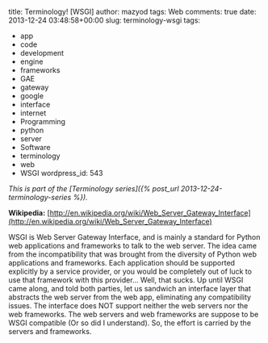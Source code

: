 title: Terminology! [WSGI]
author: mazyod
tags: Web
comments: true
date: 2013-12-24 03:48:58+00:00
slug: terminology-wsgi
tags:
- app
- code
- development
- engine
- frameworks
- GAE
- gateway
- google
- interface
- internet
- Programming
- python
- server
- Software
- terminology
- web
- WSGI
wordpress_id: 543

_This is part of the [Terminology series]({% post_url 2013-12-24-terminology-series %})._

**Wikipedia:** [http://en.wikipedia.org/wiki/Web_Server_Gateway_Interface](http://en.wikipedia.org/wiki/Web_Server_Gateway_Interface)

WSGI is Web Server Gateway Interface, and is mainly a standard for Python web applications and frameworks to talk to the web server. The idea came from the incompatibility that was brought from the diversity of Python web applications and frameworks. Each application should be supported explicitly by a service provider, or you would be completely out of luck to use that framework with this provider... Well, that sucks. Up until WSGI came along, and told both parties, let us sandwich an interface layer that abstracts the web server from the web app, eliminating any compatibility issues. The interface does NOT support neither the web servers nor the web frameworks. The web servers and web frameworks are suppose to be WSGI compatible (Or so did I understand). So, the effort is carried by the servers and frameworks.
